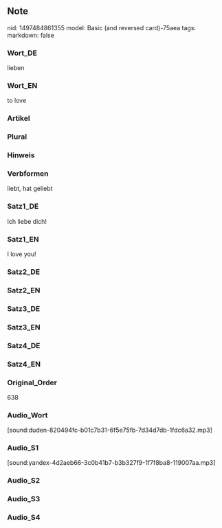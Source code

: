 ## Note
nid: 1497484861355
model: Basic (and reversed card)-75aea
tags: 
markdown: false

### Wort_DE
lieben

### Wort_EN
to love

### Artikel


### Plural


### Hinweis


### Verbformen
liebt, hat geliebt

### Satz1_DE
Ich liebe dich!

### Satz1_EN
I love you!

### Satz2_DE


### Satz2_EN


### Satz3_DE


### Satz3_EN


### Satz4_DE


### Satz4_EN


### Original_Order
638

### Audio_Wort
[sound:duden-820494fc-b01c7b31-6f5e75fb-7d34d7db-1fdc6a32.mp3]

### Audio_S1
[sound:yandex-4d2aeb66-3c0b41b7-b3b327f9-1f7f8ba8-119007aa.mp3]

### Audio_S2


### Audio_S3


### Audio_S4

